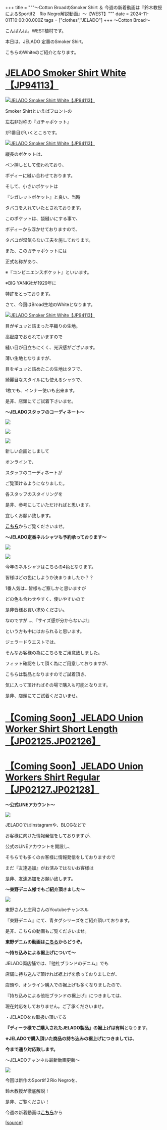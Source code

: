 +++
title = """〜Cotton BroadのSmoker Shirt ＆ 今週の新着動画は『鈴木教授によるSportif2　Rio Negro解説動画』〜【WEST】"""
date = 2024-11-01T10:00:00.000Z
tags = ["clothes","JELADO"]
+++
〜Cotton Broad〜

こんばんは。WEST植村です。

本日は、JELADO 定番のSmoker Shirt。

こちらのWhiteのご紹介となります。　

[JELADO Smoker Shirt White【JP94113】](https://jelado.com/products/jelado-smokershirt-white-jp94113)
==================================================================================================

[![JELADO Smoker Shirt White【JP94113】](https://stat.ameba.jp/user_images/20241101/18/jeladowest/d6/c5/j/o1080108015504840437.jpg)](https://stat.ameba.jp/user_images/20241101/18/jeladowest/d6/c5/j/o1080108015504840437.jpg)

Smoker Shirtといえばフロントの

左右非対称の『ガチャポケット』

が1番目がいくところです。

[![JELADO Smoker Shirt White【JP94113】](https://stat.ameba.jp/user_images/20241101/18/jeladowest/84/e8/j/o1080108015504840443.jpg)](https://stat.ameba.jp/user_images/20241101/18/jeladowest/84/e8/j/o1080108015504840443.jpg)

縦長のポケットは、

ペン挿しとして使われており、

ボディーに縫い合わせております。

そして、小さいポケットは

『シガレットポケット』と良い、当時

タバコを入れていたとされております。

このポケットは、袋縫いにする事で、

ボディーから浮かせておりますので、

タバコが湿気らない工夫を施しております。

また、このガチャポケットには

正式名称があり、

※『コンビニエンスポケット』といいます。

※BIG YANK社が1929年に

特許をとっております。

さて、今回はBroad生地のWhiteとなります。

[![JELADO Smoker Shirt White【JP94113】](https://stat.ameba.jp/user_images/20241101/18/jeladowest/93/3a/j/o0968096815504840448.jpg)](https://stat.ameba.jp/user_images/20241101/18/jeladowest/93/3a/j/o0968096815504840448.jpg)

目がギュッと詰まった平織りの生地。

高密度でおられていますので

縫い目が目立ちにくく、光沢感がございます。

薄い生地となりますが、

目をギュッと詰めたこの生地はタフで、

綺麗目なスタイルにも使えるシャツで、

1枚でも、インナー使いも出来ます。

是非、店頭にてご試着下さいませ。

**〜JELADOスタッフのコーディネート〜**

[![](https://stat.ameba.jp/user_images/20241019/18/jeladowest/7c/7f/j/o1080132115499829439.jpg)](https://stat.ameba.jp/user_images/20241019/18/jeladowest/7c/7f/j/o1080132115499829439.jpg)

[![](https://stat.ameba.jp/user_images/20241019/18/jeladowest/e2/1f/j/o1080125415499829443.jpg)](https://stat.ameba.jp/user_images/20241019/18/jeladowest/e2/1f/j/o1080125415499829443.jpg)

[![](https://stat.ameba.jp/user_images/20241019/18/jeladowest/ff/6c/j/o1080126415499829446.jpg)](https://stat.ameba.jp/user_images/20241019/18/jeladowest/ff/6c/j/o1080126415499829446.jpg)

新しい企画としまして

オンラインで、

スタッフのコーディネートが

ご覧頂けるようになりました。

各スタッフのスタイリングを

是非、参考にしていただければと思います。　

宜しくお願い致します。

[**こちら**](https://jelado.com/pages/coordinate)からご覧くださいませ。

**～JELADO定番ネルシャツも予約承っております～**

[![](https://stat.ameba.jp/user_images/20240723/17/jeladowest/d3/2b/j/o1080060515466520702.jpg)](https://stat.ameba.jp/user_images/20240723/17/jeladowest/d3/2b/j/o1080060515466520702.jpg)

[![](https://stat.ameba.jp/user_images/20240723/17/jeladowest/88/d7/j/o1080108015466520706.jpg)](https://stat.ameba.jp/user_images/20240723/17/jeladowest/88/d7/j/o1080108015466520706.jpg)

今年のネルシャツはこちらの4色となります。

皆様はどの色にしようか決まりましたか？？

1番人気は…皆様もご察しかと思いますが

どの色も合わせやすく、使いやすいので

是非皆様お買い求めください。

なのですが…、『サイズ感が分からないよ!』

という方も中にはおられると思います。

ジェラードウエストでは、

そんなお客様の為にこちらをご用意致しました。

フィット確認をして頂く為にご用意しておりますが、

こちらは製品となりますのでご試着頂き、

気に入って頂ければその場で購入も可能となります。

是非、店頭にてご試着くださいませ。

[**【Coming Soon】JELADO Union Worker Shirt Short Length【JP02125.JP02126】**](https://jelado.com/products/jelado-union-worker-shirt-short-length-jp02125-jp02126)
==============================================================================================================================================================

[**【Coming Soon】JELADO Union Workers Shirt Regular【JP02127.JP02128】**](https://jelado.com/products/jelado-union-worker-shirt-regular-length-jp02127-jp02128)
============================================================================================================================================================

**～公式LINEアカウント～**

[![](https://stat.ameba.jp/user_images/20240205/18/jeladowest/d0/b3/j/o1080152715397915926.jpg)](https://stat.ameba.jp/user_images/20240205/18/jeladowest/d0/b3/j/o1080152715397915926.jpg)

JELADOではInstagramや、BLOGなどで

お客様に向けた情報発信をしておりますが、

公式のLINEアカウントを開設し、

そちらでも多くのお客様に情報発信をしておりますので

まだ『友達追加』がお済みではないお客様は

是非、友達追加をお願い致します。

**～東野デニム様でもご紹介頂きました～**

[![](https://stat.ameba.jp/user_images/20240701/18/jeladowest/99/6d/j/o1080060715458192543.jpg)](https://stat.ameba.jp/user_images/20240701/18/jeladowest/99/6d/j/o1080060715458192543.jpg)

東野さんと庄司さんのYoutubeチャンネル

『東野デニム』にて、青タグシリーズをご紹介頂いております。

是非、こちらの動画もご覧くださいませ。

**東野デニムの動画は[こちら](https://youtu.be/nHYAB4dWWKc?si=0sstbyvsqqc15qkf)からどうぞ。**

**～持ち込みによる裾上げについて～**

JELADO両店舗では、『他社ブランドのデニム』でも

店舗に持ち込んで頂ければ裾上げを承っておりましたが、

店頭や、オンライン購入での裾上げも多くなりましたので、

『持ち込みによる他社ブランドの裾上げ』につきましては、

現在対応をしておりません。ご了承くださいませ。

・JELADOをお取扱い頂いてる

**『ディーラ様でご購入されたJELADO製品』の裾上げは有料**となります。

**※JELADOで購入頂いた商品の持ち込みの裾上げにつきましては、**

**今まで通り対応致します。**

〜JELADOチャンネル最新動画更新〜

[![](https://stat.ameba.jp/user_images/20241101/18/jeladowest/b3/47/j/o1080061015504838792.jpg)](https://stat.ameba.jp/user_images/20241101/18/jeladowest/b3/47/j/o1080061015504838792.jpg)

今回は新作のSportif２Rio Negroを、

鈴木教授が徹底解説！

是非、ご覧ください！

今週の新着動画は[**こちら**](https://youtu.be/Xa6NDnkzl-c?si=D-E8aOxK8lsTNAZQ)から

[[source]](https://jelado.com/blogs/news/cotton-broad%E3%81%AEsmoker-shirt-%E4%BB%8A%E9%80%B1%E3%81%AE%E6%96%B0%E7%9D%80%E5%8B%95%E7%94%BB%E3%81%AF-%E9%88%B4%E6%9C%A8%E6%95%99%E6%8E%88%E3%81%AB%E3%82%88%E3%82%8Bsportif2-rio-negro%E8%A7%A3%E8%AA%AC%E5%8B%95%E7%94%BB-west)
